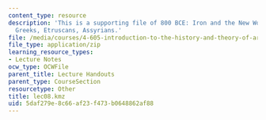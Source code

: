 ```yaml
---
content_type: resource
description: 'This is a supporting file of 800 BCE: Iron and the New World Order:
  Greeks, Etruscans, Assyrians.'
file: /media/courses/4-605-introduction-to-the-history-and-theory-of-architecture-spring-2012/5daf279e8c66af23f473b0648862af88_lec08.kmz
file_type: application/zip
learning_resource_types:
- Lecture Notes
ocw_type: OCWFile
parent_title: Lecture Handouts
parent_type: CourseSection
resourcetype: Other
title: lec08.kmz
uid: 5daf279e-8c66-af23-f473-b0648862af88
---
```

